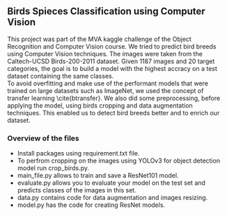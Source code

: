 ## Birds Spieces Classification using Computer Vision

This project was part of the MVA kaggle challenge of the Object Recognition and Computer Vision course.
We tried to predict bird breeds using Computer Vision techniques.
The images were taken from the Caltech-UCSD Birds-200-2011 dataset.
Given 1187 images and 20 target categories, the goal is to build 
a model with the highest accracy on a test dataset containing the
same classes. <br>
To avoid overfitting and make use of the performant models that were 
trained on large datasets such as ImageNet, we used the concept of 
transfer learning \cite{btransfer}. We also did some preprocessing, 
before applying the model, using birds cropping and data augmentation
 techniques. This enabled us to detect bird breeds better and to enrich our dataset.

### Overview of the files
* Install packages using requirement.txt file.
* To perfrom cropping on the images using YOLOv3 for object detection model run crop_birds.py.
* main_file.py allows to train and save a ResNet101 model.
* evaluate.py allows you to evaluate your model on the test set and predicts classes of the images in this set.
* data.py contains code for data augmentation and images resizing.
* model.py has the code for creating ResNet models.
